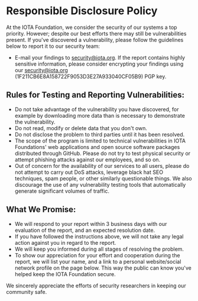 # Responsible Disclosure Policy

At the IOTA Foundation, we consider the security of our systems a top priority. However; despite our best efforts there may still be vulnerabilities present. If you've discovered a vulnerability, please follow the guidelines below to report it to our security team:

- E-mail your findings to [security@iota.org](mailto:security@iota.org). If the report contains highly sensitive information, please consider encrypting your findings using our [security@iota.org](mailto:security@iota.org) (1F211CB6E8A158722F9053D3E27A933040CF05B9) PGP key.

## Rules for Testing and Reporting Vulnerabilities:

- Do not take advantage of the vulnerability you have discovered, for example by downloading more data than is necessary to demonstrate the vulnerability. 
- Do not read, modify or delete data that you don't own.
- Do not disclose the problem to third parties until it has been resolved.
- The scope of the program is limited to technical vulnerabilities in IOTA Foundations' web applications and open source software packages distributed through GitHub. Please do not try to test physical security or attempt phishing attacks against our employees, and so on.
- Out of concern for the availability of our services to all users, please do not attempt to carry out DoS attacks, leverage black hat SEO techniques, spam people, or other similarly questionable things. We also discourage the use of any vulnerability testing tools that automatically generate significant volumes of traffic.

## What We Promise:

- We will respond to your report within 3 business days with our evaluation of the report, and an expected resolution date.
- If you have followed the instructions above, we will not take any legal action against you in regard to the report.
- We will keep you informed during all stages of resolving the problem.
- To show our appreciation for your effort and cooperation during the report, we will list your name, and a link to a personal website/social network profile on the page below.  This way the public can know you've helped keep the IOTA Foundation secure.

We sincerely appreciate the efforts of security researchers in keeping our community safe.
